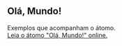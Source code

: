 ## Olá, Mundo!

Exemplos que acompanham o átomo.  
[Leia o átomo "Olá, Mundo!" online.](https://stepik.org/lesson/103796/step/1)